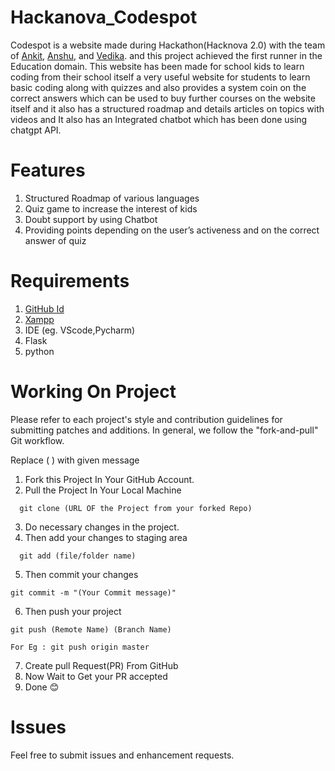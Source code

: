 # Hackanova_Codespot
Codespot is a website made during Hackathon(Hacknova 2.0) with the team of [Ankit](https://github.com/ankit-m15), [Anshu](https://github.com/Anshu71), and [Vedika](https://github.com/evil-queen28). and this project achieved the first runner in the Education domain. This website has been made for school kids to learn coding from their school itself a very useful website for students to learn basic coding along with quizzes and also provides a system coin on the correct answers which can be used to buy further courses on the website itself and it also has a structured roadmap and details articles on topics with videos and It also has an Integrated chatbot which has been done using chatgpt API. 

# Features
1. Structured Roadmap of various languages
2. Quiz game to increase the interest of kids
3. Doubt support by using Chatbot
4. Providing points depending on the user’s activeness and on the correct answer of quiz
  

# Requirements
  1. [GitHub Id](https://github.com/)
  2. [Xampp](https://www.apachefriends.org/download.html)
  3. IDE   (eg. VScode,Pycharm)
  4. Flask
  5. python

# Working On Project
Please refer to each project's style and contribution guidelines for submitting patches and additions. In general, we follow the "fork-and-pull" Git workflow.

Replace ( ) with given message

  1. Fork this Project In Your GitHub Account.
  2. Pull the Project In Your Local Machine
```
  git clone (URL OF the Project from your forked Repo)
```
  3. Do necessary changes in the project.
  4. Then add your changes to staging area
```
  git add (file/folder name)
```
  5. Then commit your changes
```
git commit -m "(Your Commit message)"
```
  6. Then push your project
```
git push (Remote Name) (Branch Name)
```
```
For Eg : git push origin master
```
  7. Create pull Request(PR) From GitHub
  8. Now Wait to Get your PR accepted
  9. Done 😊

# Issues
  Feel free to submit issues and enhancement requests.


